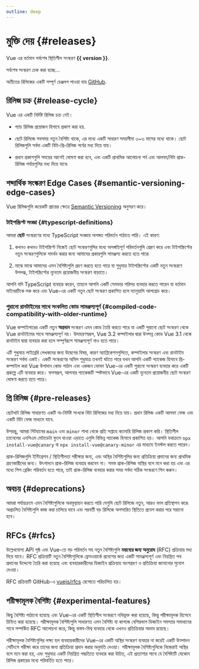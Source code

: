 ```yaml
---
outline: deep
---
```


<script setup>
import { ref, onMounted } from 'vue'

const version = ref()

onMounted(async () => {
  const res = await fetch('https://api.github.com/repos/vuejs/core/releases/latest')
  version.value = (await res.json()).name
})
</script>

# মুক্তি দেয় {#releases}

<p v-if="version">
Vue এর বর্তমান সর্বশেষ স্থিতিশীল সংস্করণ <strong>{{ version }}</strong>.
</p>
<p v-else>
সর্বশেষ সংস্করণ চেক করা হচ্ছে...
</p>

অতীতের রিলিজের একটি সম্পূর্ণ চেঞ্জলগ পাওয়া যায় [GitHub](https://github.com/vuejs/core/blob/main/CHANGELOG.md).

## রিলিজ চক্র {#release-cycle}

Vue এর একটি নির্দিষ্ট রিলিজ চক্র নেই।

- প্যাচ রিলিজ প্রয়োজন হিসাবে প্রকাশ করা হয়.

- ছোট রিলিজে সবসময় নতুন বৈশিষ্ট্য থাকে, এর মধ্যে একটি সাধারণ সময়সীমা ৩~৬ মাসের মধ্যে থাকে। ছোট রিলিজগুলি সর্বদা একটি বিটা-প্রি-রিলিজ পর্বের মধ্য দিয়ে যায়।

- প্রধান প্রকাশগুলি সময়ের আগেই ঘোষণা করা হবে, এবং একটি প্রাথমিক আলোচনা পর্ব এবং আলফা/বিটা প্রাক-রিলিজ পর্যায়গুলির মধ্য দিয়ে যাবে৷

## শব্দার্থিক সংস্করণ Edge Cases {#semantic-versioning-edge-cases}

Vue রিলিজগুলি কয়েকটি প্রান্তের ক্ষেত্রে [Semantic Versioning](https://semver.org/) অনুসরণ করে।

### টাইপস্ক্রিপ্ট সংজ্ঞা {#typescript-definitions}

আমরা **ছোট** সংস্করণের মধ্যে TypeScript সংজ্ঞায় অসঙ্গত পরিবর্তন পাঠাতে পারি। এই কারণ:

1. কখনও কখনও টাইপস্ক্রিপ্ট নিজেই ছোট সংস্করণগুলির মধ্যে অসঙ্গতিপূর্ণ পরিবর্তনগুলি প্রেরণ করে এবং টাইপস্ক্রিপ্টের নতুন সংস্করণগুলিকে সমর্থন করার জন্য আমাদের প্রকারগুলি সামঞ্জস্য করতে হতে পারে৷

2. মাঝে মাঝে আমাদের এমন বৈশিষ্ট্যগুলি গ্রহণ করতে হতে পারে যা শুধুমাত্র টাইপস্ক্রিপ্টের একটি নতুন সংস্করণে উপলব্ধ, টাইপস্ক্রিপ্টের ন্যূনতম প্রয়োজনীয় সংস্করণ বাড়াতে।

আপনি যদি TypeScript ব্যবহার করেন, তাহলে আপনি একটি সেমভার পরিসর ব্যবহার করতে পারেন যা বর্তমান মাইনরটিকে লক করে এবং Vue-এর একটি নতুন ছোট সংস্করণ প্রকাশিত হলে ম্যানুয়ালি আপগ্রেড করে।

### পুরানো রানটাইমের সাথে সংকলিত কোড সামঞ্জস্যপূর্ণ {#compiled-code-compatibility-with-older-runtime}

Vue কম্পাইলারের একটি নতুন **অপ্রধান** সংস্করণ এমন কোড তৈরি করতে পারে যা একটি পুরানো ছোট সংস্করণ থেকে Vue রানটাইমের সাথে সামঞ্জস্যপূর্ণ নয়। উদাহরণস্বরূপ, Vue 3.2 কম্পাইলার দ্বারা উত্পন্ন কোড Vue 3.1 থেকে রানটাইম দ্বারা ব্যবহার করা হলে সম্পূর্ণরূপে সামঞ্জস্যপূর্ণ নাও হতে পারে।

এটি শুধুমাত্র লাইব্রেরি লেখকদের জন্য উদ্বেগের বিষয়, কারণ অ্যাপ্লিকেশনগুলিতে, কম্পাইলার সংস্করণ এবং রানটাইম সংস্করণ সর্বদা একই। একটি সংস্করণের অমিল শুধুমাত্র তখনই ঘটতে পারে যখন আপনি একটি প্যাকেজ হিসাবে প্রি-কম্পাইল করা Vue উপাদান কোড পাঠান এবং একজন ভোক্তা Vue-এর একটি পুরানো সংস্করণ ব্যবহার করে একটি প্রকল্পে এটি ব্যবহার করে। ফলস্বরূপ, আপনার প্যাকেজটি স্পষ্টভাবে Vue-এর একটি ন্যূনতম প্রয়োজনীয় ছোট সংস্করণ ঘোষণা করতে হতে পারে।

## প্রি রিলিজ {#pre-releases}

ছোটখাট রিলিজ সাধারণত একটি অ-নির্দিষ্ট সংখ্যক বিটা রিলিজের মধ্য দিয়ে যায়। প্রধান রিলিজ একটি আলফা ফেজ এবং একটি বিটা ফেজ মাধ্যমে যাবে.

উপরন্তু, আমরা গিটহাবের `main` এবং `minor` শাখা থেকে প্রতি সপ্তাহে ক্যানারি রিলিজ প্রকাশ করি। স্থিতিশীল চ্যানেলের এনপিএম মেটাডেটা ফুলে যাওয়া এড়াতে এগুলি বিভিন্ন প্যাকেজ হিসাবে প্রকাশিত হয়। আপনি যথাক্রমে `npx install-vue@canary` বা `npx install-vue@canary-minor` এর মাধ্যমে ইনস্টল করতে পারেন।

প্রাক-রিলিজগুলি ইন্টিগ্রেশন / স্থিতিশীলতা পরীক্ষার জন্য, এবং অস্থির বৈশিষ্ট্যগুলির জন্য প্রতিক্রিয়া প্রদানের জন্য প্রাথমিক গ্রহণকারীদের জন্য। উৎপাদনে প্রাক-রিলিজ ব্যবহার করবেন না। সমস্ত প্রাক-রিলিজ অস্থির বলে মনে করা হয় এবং এর মধ্যে শিপ ব্রেকিং পরিবর্তন হতে পারে, তাই প্রাক-রিলিজ ব্যবহার করার সময় সর্বদা সঠিক সংস্করণে পিন করুন।

## অবচয় {#deprecations}

আমরা পর্যায়ক্রমে এমন বৈশিষ্ট্যগুলিকে অবমূল্যায়ন করতে পারি যেগুলি ছোট রিলিজে নতুন, আরও ভাল প্রতিস্থাপন করে৷ অপ্রচলিত বৈশিষ্ট্যগুলি কাজ করা চালিয়ে যাবে এবং পরবর্তী বড় রিলিজে অপসারিত স্থিতিতে প্রবেশ করার পরে সরানো হবে।

## RFCs {#rfcs}

উল্লেখযোগ্য API পৃষ্ঠ এবং Vue-তে বড় পরিবর্তন সহ নতুন বৈশিষ্ট্যগুলি **মন্তব্যের জন্য অনুরোধ** (RFC) প্রক্রিয়ার মধ্য দিয়ে যাবে। RFC প্রক্রিয়াটি নতুন বৈশিষ্ট্যগুলিকে ফ্রেমওয়ার্কে প্রবেশের জন্য একটি সামঞ্জস্যপূর্ণ এবং নিয়ন্ত্রিত পথ প্রদানের উদ্দেশ্যে তৈরি করা হয়েছে এবং ব্যবহারকারীদের ডিজাইন প্রক্রিয়ায় অংশগ্রহণ ও প্রতিক্রিয়া জানানোর সুযোগ দেওয়া।

RFC প্রক্রিয়াটি GitHub-এ [vuejs/rfcs](https://github.com/vuejs/rfcs) রেপোতে পরিচালিত হয়।

## পরীক্ষামূলক বৈশিষ্ট্য {#experimental-features}

কিছু বৈশিষ্ট্য পাঠানো হয়েছে এবং Vue-এর একটি স্থিতিশীল সংস্করণে নথিভুক্ত করা হয়েছে, কিন্তু পরীক্ষামূলক হিসেবে চিহ্নিত করা হয়েছে। পরীক্ষামূলক বৈশিষ্ট্যগুলি সাধারণত এমন বৈশিষ্ট্য যা কাগজে বেশিরভাগ ডিজাইন সমস্যার সমাধানের সাথে সম্পর্কিত RFC আলোচনা করে, কিন্তু বাস্তব-বিশ্ব ব্যবহার থেকে এখনও প্রতিক্রিয়ার অভাব রয়েছে।

পরীক্ষামূলক বৈশিষ্ট্যগুলির লক্ষ্য হল ব্যবহারকারীদের Vue-এর একটি অস্থির সংস্করণ ব্যবহার না করেই একটি উত্পাদন সেটিংসে পরীক্ষা করে তাদের জন্য প্রতিক্রিয়া প্রদান করার অনুমতি দেওয়া। পরীক্ষামূলক বৈশিষ্ট্যগুলিকে নিজেরাই অস্থির বলে মনে করা হয়, এবং শুধুমাত্র একটি নিয়ন্ত্রিত পদ্ধতিতে ব্যবহার করা উচিত, এই প্রত্যাশার সাথে যে বৈশিষ্ট্যটি যেকোন রিলিজ প্রকারের মধ্যে পরিবর্তিত হতে পারে।

